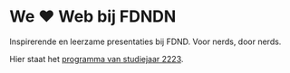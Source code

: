 # We ♥ Web bij FDNDN

Inspirerende en leerzame presentaties bij FDND. Voor nerds, door nerds.

Hier staat het [programma van studiejaar 2223](2223.md).
